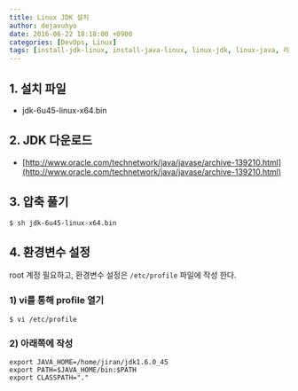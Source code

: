 ```yaml
---
title: Linux JDK 설치
author: dejavuhyo
date: 2016-06-22 18:18:00 +0900
categories: [DevOps, Linux]
tags: [install-jdk-linux, install-java-linux, linux-jdk, linux-java, 리눅스-jdk-설치, 리눅스-java-설치, jdk-설치, java-설치]
---
```


## 1. 설치 파일

* jdk-6u45-linux-x64.bin

## 2. JDK 다운로드
* [http://www.oracle.com/technetwork/java/javase/archive-139210.html](http://www.oracle.com/technetwork/java/javase/archive-139210.html)

## 3. 압축 풀기

```shell
$ sh jdk-6u45-linux-x64.bin
```

## 4. 환경변수 설정
root 계정 필요하고, 환경변수 설정은 `/etc/profile` 파일에 작성 한다.

### 1) vi를 통해 profile 열기

```shell
$ vi /etc/profile
```

### 2) 아래쪽에 작성

```text
export JAVA_HOME=/home/jiran/jdk1.6.0_45
export PATH=$JAVA_HOME/bin:$PATH
export CLASSPATH="."
```
